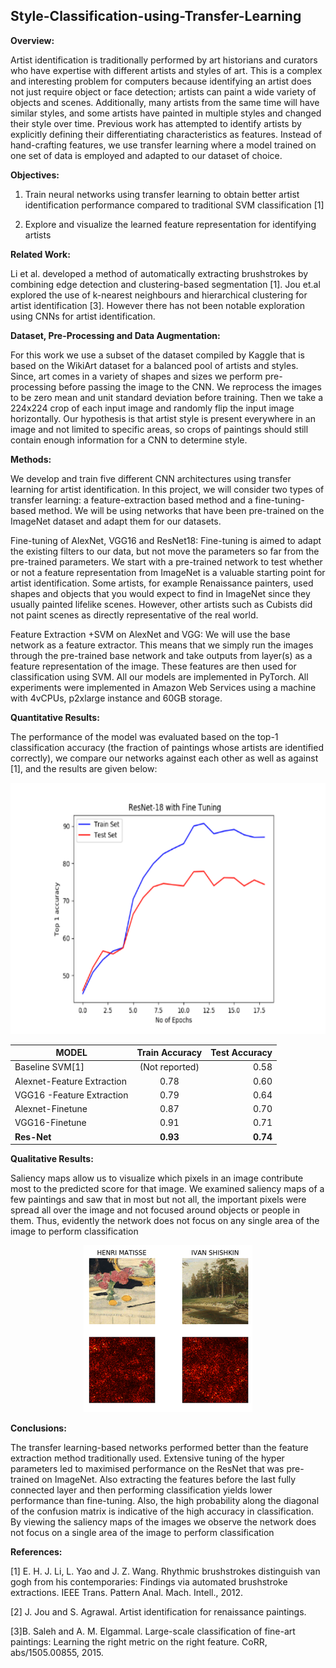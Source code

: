 ## Style-Classification-using-Transfer-Learning

**Overview:**  

Artist identification is traditionally performed by art historians and curators who have expertise with different artists and styles of art. This is a complex and interesting problem for computers because identifying an artist does not just require object or face detection; artists can paint a wide variety of objects and scenes. Additionally, many artists from the same time will have similar styles, and some artists have painted in multiple styles and changed their style over time. Previous work has attempted to identify artists by explicitly defining their differentiating characteristics as features. Instead of hand-crafting features, we use transfer learning where a model trained on one set of data is employed and adapted to our dataset of choice.  

**Objectives:**   

1. Train neural networks using transfer learning to obtain better artist identification performance compared to traditional SVM classification [1] 

2. Explore and visualize the learned feature representation for identifying artists 


**Related Work:** 

 Li et al. developed a method of automatically extracting brushstrokes by combining edge detection and clustering-based segmentation [1]. Jou et.al explored the use of k-nearest neighbours and hierarchical clustering for artist identification [3]. However there has not been notable exploration using CNNs for artist identification. 

**Dataset, Pre-Processing and Data Augmentation:**  

For this work we use a subset of the dataset compiled by Kaggle that is based on the WikiArt dataset for a balanced pool of artists and styles. Since, art comes in a variety of shapes and sizes we perform pre-processing before passing the image to the CNN. We reprocess the images to be zero mean and unit standard deviation before training. Then we take a 224x224 crop of each input image and randomly flip the input image horizontally. Our hypothesis is that artist style is present everywhere in an image and not limited to specific areas, so crops of paintings should still contain enough information for a CNN to determine style.                         

**Methods:**

We develop and train five different CNN architectures using transfer learning for artist identification.  In this project, we will consider two types of transfer learning: a feature-extraction based method and a fine-tuning-based method. We will be using networks that have been pre-trained on the ImageNet dataset and adapt them for our datasets. 

Fine-tuning of AlexNet, VGG16 and ResNet18: Fine-tuning is aimed to adapt the existing filters to our data, but not move the parameters so far from the pre-trained parameters. We start with a pre-trained network to test whether or not a feature representation from ImageNet is a valuable starting point for artist identification. Some artists, for example Renaissance painters, used shapes and objects that you would expect to find in ImageNet since they usually painted lifelike scenes. However, other artists such as Cubists did not paint scenes as directly representative of the real world. 

Feature Extraction +SVM on AlexNet and VGG: We will use the base network as a feature extractor. This means that we simply run the images through the pre-trained base network and take outputs from layer(s) as a feature representation of the image. These features are then used for classification using SVM. All our models are implemented in PyTorch. All experiments were implemented in Amazon Web Services using a machine with 4vCPUs, p2xlarge instance and 60GB storage. 

**Quantitative Results:**

The performance of the model was evaluated based on the top-1 classification accuracy (the fraction of paintings whose artists are identified correctly), we compare our networks against each other as well as against [1], and the results are given below: 

![alt text](https://github.com/sreenithy/Style-Classification-using-Transfer-Learning/blob/master/misc/graph1.png "Accuracy vs Epoch")

|MODEL      |Train Accuracy           | Test Accuracy   |
| ------------- |:-------------:| -----:|
Baseline SVM[1] |(Not reported) |0.58 |
Alexnet-Feature Extraction |0.78 |0.60 |
VGG16 -Feature Extraction |0.79 |0.64 |
Alexnet-Finetune |0.87 |0.70 |
VGG16-Finetune| 0.91 |0.71 |
**Res-Net** |**0.93** |**0.74** |


**Qualitative Results:**

Saliency maps allow us to visualize which pixels in an image contribute most to the predicted score for that image. We examined saliency maps of a few paintings and saw that in most but not all, the important pixels were spread all over the image and not focused around objects or people in them. Thus, evidently the network does not focus on any single area of the image to perform classification
 <p align="center">
    <img src="https://github.com/sreenithy/Style-Classification-using-Transfer-Learning/blob/master/misc/misc1.png?raw=true"/>
</p>


**Conclusions:**

The transfer learning-based networks performed better than the feature extraction method traditionally used. Extensive tuning of the hyper parameters led to maximised performance on the ResNet that was pre-trained on ImageNet. Also extracting the features before the last fully connected layer and then performing classification yields lower performance than fine-tuning. Also, the high probability along the diagonal of the confusion matrix is indicative of the high accuracy in classification. By viewing the saliency maps of the images we observe the network does not focus on a single area of the image to perform classification

**References:**

[1] E. H. J. Li, L. Yao and J. Z. Wang. Rhythmic brushstrokes distinguish van gogh from his contemporaries: Findings via automated brushstroke extractions. IEEE Trans. Pattern Anal. Mach. Intell., 2012. 

[2] J. Jou and S. Agrawal. Artist identification for renaissance paintings. 

[3]B. Saleh and A. M. Elgammal. Large-scale classification of fine-art paintings: Learning the right metric on the right feature. CoRR, abs/1505.00855, 2015. 
